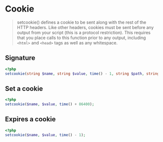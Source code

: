 # Cookie

> setcookie() defines a cookie to be sent along with the rest of the HTTP headers. Like other headers, cookies must be sent before any output from your script (this is a protocol restriction). This requires that you place calls to this function prior to any output, including `<html>` and `<head>` tags as well as any whitespace.

## Signature

```php
<?php
setcookie(string $name, string $value, time() - 1, string $path, string $domain, bool $secure, bool $http_only);
```

## Set a cookie

```php
<?php
setcookie($name, $value, time() + 86400);
```

## Expires a cookie

```php
<?php
setcookie($name, $value, time() - 1);
```

